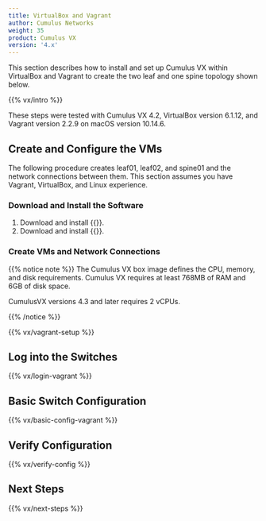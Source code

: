 ```yaml
---
title: VirtualBox and Vagrant
author: Cumulus Networks
weight: 35
product: Cumulus VX
version: '4.x'
---
```

This section describes how to install and set up Cumulus VX within VirtualBox and Vagrant to create the two leaf and one spine topology shown below.

{{% vx/intro %}}

These steps were tested with Cumulus VX 4.2, VirtualBox version 6.1.12, and Vagrant version 2.2.9 on macOS version 10.14.6.

## Create and Configure the VMs

The following procedure creates leaf01, leaf02, and spine01 and the network connections between them. This section assumes you have Vagrant, VirtualBox, and Linux experience.

### Download and Install the Software

1. Download and install {{<exlink url="https://www.virtualbox.org/wiki/Downloads" text="VirtualBox">}}.
2. Download and install {{<exlink url="https://www.https://www.vagrantup.com/downloads" text="Vagrant">}}.

### Create VMs and Network Connections

{{% notice note %}}
The Cumulus VX box image defines the CPU, memory, and disk requirements. Cumulus VX requires at least 768MB of RAM and 6GB of disk space.

CumulusVX versions 4.3 and later requires 2 vCPUs.

{{% /notice %}}

{{% vx/vagrant-setup %}}

## Log into the Switches

{{% vx/login-vagrant %}}

## Basic Switch Configuration

{{% vx/basic-config-vagrant %}}

## Verify Configuration

{{% vx/verify-config %}}

## Next Steps

{{% vx/next-steps %}}
